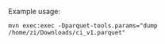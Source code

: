 Example usage:

<code>mvn exec:exec -Dparquet-tools.params="dump /home/zi/Downloads/ci_v1.parquet"</code>
